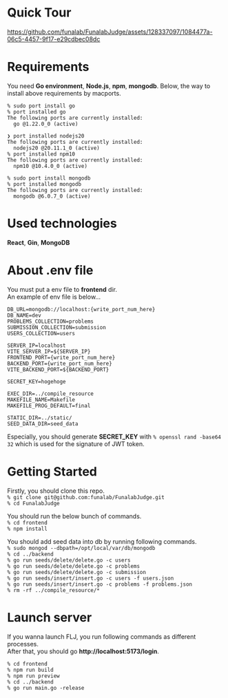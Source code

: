 # Quick Tour

https://github.com/funalab/FunalabJudge/assets/128337097/1084477a-06c5-4457-9f17-e29cdbec08dc


# Requirements
You need **Go environment**, **Node.js**, **npm**, **mongodb**. 
Below, the way to install above requirements by macports.  

```
% sudo port install go
% port installed go
The following ports are currently installed:
  go @1.22.0_0 (active)
```

```
❯ port installed nodejs20
The following ports are currently installed:
  nodejs20 @20.11.1_0 (active)
% port installed npm10
The following ports are currently installed:
  npm10 @10.4.0_0 (active)
```

```
% sudo port install mongodb
% port installed mongodb 
The following ports are currently installed:
  mongodb @6.0.7_0 (active)
```

# Used technologies
**React**, **Gin**, **MongoDB**  

# About .env file
You must put a env file to **frontend** dir.  
An example of env file is below...
```
DB_URL=mongodb://localhost:{write_port_num_here}
DB_NAME=dev
PROBLEMS_COLLECTION=problems
SUBMISSION_COLLECTION=submission
USERS_COLLECTION=users

SERVER_IP=localhost
VITE_SERVER_IP=${SERVER_IP}
FRONTEND_PORT={write_port_num_here}
BACKEND_PORT={write_port_num_here}
VITE_BACKEND_PORT=${BACKEND_PORT}

SECRET_KEY=hogehoge

EXEC_DIR=../compile_resource
MAKEFILE_NAME=Makefile
MAKEFILE_PROG_DEFAULT=final

STATIC_DIR=../static/
SEED_DATA_DIR=seed_data
```
Especially, you should generate **SECRET_KEY** with `% openssl rand -base64 32` which is used for the signature of JWT token.

# Getting Started
Firstly, you should clone this repo.  
`% git clone git@github.com:funalab/FunalabJudge.git`  
`% cd FunalabJudge`  

You should run the below bunch of commands.  
`% cd frontend`  
`% npm install`  

You should add seed data into db by running following commands.  
`% sudo mongod --dbpath=/opt/local/var/db/mongodb`  
`% cd ../backend`  
`% go run seeds/delete/delete.go -c users`  
`% go run seeds/delete/delete.go -c problems`  
`% go run seeds/delete/delete.go -c submission`  
`% go run seeds/insert/insert.go -c users -f users.json`  
`% go run seeds/insert/insert.go -c problems -f problems.json`  
`% rm -rf ../compile_resource/*`  

# Launch server
If you wanna launch FLJ, you run following commands as different processes.  
After that, you should go **http://localhost:5173/login**.  

`% cd frontend`  
`% npm run build`  
`% npm run preview`  
`% cd ../backend`  
`% go run main.go -release`  
